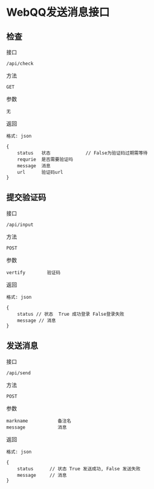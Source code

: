 # WebQQ发送消息接口

## 检查

接口

    /api/check

方法

    GET

参数

    无

返回

    格式: json

    {
        status   状态             // False为验证码过期需等待
        requrie  是否需要验证吗
        message  消息
        url      验证码url
    }


## 提交验证码

接口

    /api/input

方法

    POST

参数

    vertify        验证码

返回

    格式: json

    {
        status // 状态  True 成功登录 False登录失败
        message // 消息
    }



## 发送消息

接口

    /api/send

方法

    POST

参数

    markname           备注名
    message            消息

返回

    格式: json

    {
        status      // 状态 True 发送成功, False 发送失败
        message     // 消息
    }
